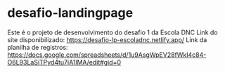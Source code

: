 # desafio-landingpage
Este é o projeto de desenvolvimento do desafio 1 da Escola DNC
Link do site disponibilizado: https://desafio-lp-escoladnc.netlify.app/
Link da planilha de registros: https://docs.google.com/spreadsheets/d/1u9AsgWpEV28fWkI4c84-O6L93LaSiTPyd4tu7jA1lMA/edit#gid=0
